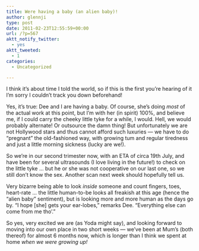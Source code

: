 ```yaml
---
title: Were having a baby (an alien baby)!
author: glennji
type: post
date: 2011-02-23T12:55:59+00:00
url: /?p=567
aktt_notify_twitter:
  - yes
aktt_tweeted:
  - 1
categories:
  - Uncategorized

---
```

I think it&#8217;s about time I told the world, so if this is the first you&#8217;re hearing of it I&#8217;m sorry I couldn&#8217;t track you down beforehand!
  
Yes, it&#8217;s true: Dee and I are having a baby. Of course, she&#8217;s doing _most_ of the actual work at this point, but I&#8217;m with her (in spirit) 100%, and believe me, if I could carry the cheeky little tyke for a while, I would. Hell, we would probably alternate! Or outsource the damn thing! But unfortunately we are not Hollywood stars and thus cannot afford such luxuries &#8212; we have to do &#8220;pregnant&#8221; the old-fashioned way, with growing tum and regular tiredness and just a little morning sickness (lucky are we!).
  
So we&#8217;re in our second trimester now, with an ETA of circa 19th July, and have been for several ultrasounds (I love living in the future!) to check on the little tyke &#8230; but he or she was not cooperative on our last one, so we still don&#8217;t know the sex. Another scan next week should hopefully tell us.
  
Very bizarre being able to look _inside_ someone and count fingers, toes, heart-rate &#8230; the little human-to-be looks all freakish at this age (hence the &#8220;alien baby&#8221; sentiment), but is looking more and more human as the days go by. &#8220;I hope [she] gets your ear-lobes,&#8221; remarks Dee. &#8220;Everything else can come from me tho&#8217;.&#8221;
  
So yes, very excited we are (as Yoda might say), and looking forward to moving into our own place in two short weeks &#8212; we&#8217;ve been at Mum&#8217;s (both thereof) for almost 6 months now, which is longer than I think we spent at home _when we were growing up!_
